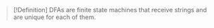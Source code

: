 >[!Definition]
>DFAs are finite state machines that receive strings and are unique for each of them.

